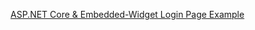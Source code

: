 [ASP.NET Core & Embedded-Widget Login Page Example](https://github.com/okta/okta-idx-dotnet/tree/master/samples/samples-aspnet/embedded-sign-in-widget)
